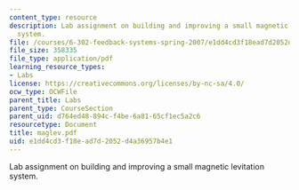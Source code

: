 ```yaml
---
content_type: resource
description: Lab assignment on building and improving a small magnetic levitation
  system.
file: /courses/6-302-feedback-systems-spring-2007/e1dd4cd3f18ead7d2052d4a36957b4e1_maglev.pdf
file_size: 358335
file_type: application/pdf
learning_resource_types:
- Labs
license: https://creativecommons.org/licenses/by-nc-sa/4.0/
ocw_type: OCWFile
parent_title: Labs
parent_type: CourseSection
parent_uid: d764ed48-894c-f4be-6a81-65cf1ec5a2c6
resourcetype: Document
title: maglev.pdf
uid: e1dd4cd3-f18e-ad7d-2052-d4a36957b4e1
---
```

Lab assignment on building and improving a small magnetic levitation system.